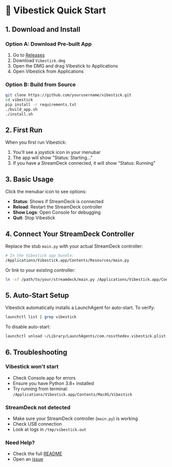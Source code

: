 # 🚀 Vibestick Quick Start

## 1. Download and Install

### Option A: Download Pre-built App
1. Go to [Releases](https://github.com/yourusername/vibestick/releases)
2. Download `Vibestick.dmg`
3. Open the DMG and drag Vibestick to Applications
4. Open Vibestick from Applications

### Option B: Build from Source
```bash
git clone https://github.com/yourusername/vibestick.git
cd vibestick
pip install -r requirements.txt
./build_app.sh
./install.sh
```

## 2. First Run

When you first run Vibestick:
1. You'll see a joystick icon in your menubar
2. The app will show "Status: Starting..."
3. If you have a StreamDeck connected, it will show "Status: Running"

## 3. Basic Usage

Click the menubar icon to see options:
- **Status**: Shows if StreamDeck is connected
- **Reload**: Restart the StreamDeck controller
- **Show Logs**: Open Console for debugging
- **Quit**: Stop Vibestick

## 4. Connect Your StreamDeck Controller

Replace the stub `main.py` with your actual StreamDeck controller:

```bash
# In the Vibestick app bundle:
/Applications/Vibestick.app/Contents/Resources/main.py
```

Or link to your existing controller:
```bash
ln -sf /path/to/your/streamdeck/main.py /Applications/Vibestick.app/Contents/Resources/main.py
```

## 5. Auto-Start Setup

Vibestick automatically installs a LaunchAgent for auto-start. To verify:
```bash
launchctl list | grep vibestick
```

To disable auto-start:
```bash
launchctl unload ~/Library/LaunchAgents/com.rossthedev.vibestick.plist
```

## 6. Troubleshooting

### Vibestick won't start
- Check Console.app for errors
- Ensure you have Python 3.8+ installed
- Try running from terminal: `/Applications/Vibestick.app/Contents/MacOS/Vibestick`

### StreamDeck not detected
- Make sure your StreamDeck controller (`main.py`) is working
- Check USB connection
- Look at logs in `/tmp/vibestick.out`

### Need Help?
- Check the full [README](README.md)
- Open an [issue](https://github.com/yourusername/vibestick/issues)